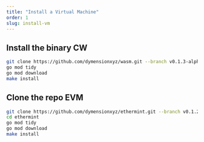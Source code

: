 ```yaml
---
title: "Install a Virtual Machine"
order: 1
slug: install-vm
---
```


## Install the binary CW

```bash
git clone https://github.com/dymensionxyz/wasm.git --branch v0.1.3-alpha && cd wasm
go mod tidy
go mod download
make install
```

## Clone the repo EVM

```bash
git clone https://github.com/dymensionxyz/ethermint.git --branch v0.1.2-alpha-ethermint-v0.18.0
cd ethermint
go mod tidy
go mod download
make install
```
